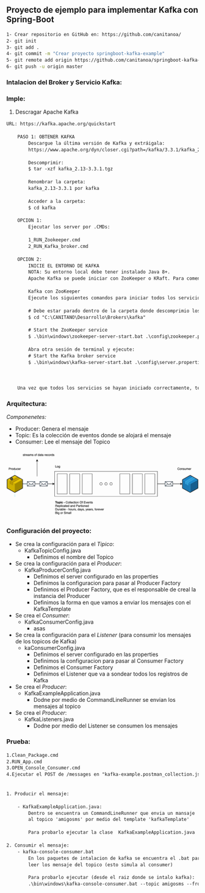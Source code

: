 ## Proyecto de ejemplo para implementar Kafka con Spring-Boot


```bash
1- Crear repositorio en GitHub en: https://github.com/canitanoa/
2- git init 
3- git add . 
4- git commit -m "Crear proyecto springboot-kafka-example" 
5- git remote add origin https://github.com/canitanoa/springboot-kafka-example.git 
6- git push -u origin master 
```



### Intalacion del Broker y Servicio Kafka:

### Imple:
1. Descragar Apache Kafka
```txt
URL: https://kafka.apache.org/quickstart

    PASO 1: OBTENER KAFKA
        Descargue la última versión de Kafka y extráigala:
        https://www.apache.org/dyn/closer.cgi?path=/kafka/3.3.1/kafka_2.13-3.3.1.tgz
        
        Descomprimir:
        $ tar -xzf kafka_2.13-3.3.1.tgz
        
		Renombrar la carpeta:
		kafka_2.13-3.3.1 por kafka
		
        Acceder a la carpeta:
        $ cd kafka
	
	OPCION 1:
		Ejecutar los server por .CMDs:
		
		1_RUN_Zookeeper.cmd
		2_RUN_Kafka_broker.cmd
    
	OPCION 2:
		INICIE EL ENTORNO DE KAFKA
        NOTA: Su entorno local debe tener instalado Java 8+.
        Apache Kafka se puede iniciar con ZooKeeper o KRaft. Para comenzar con cualquiera de las configuraciones, siga una de las secciones a continuación, pero no ambas.
        
        Kafka con ZooKeeper
        Ejecute los siguientes comandos para iniciar todos los servicios en el orden correcto:
        
        # Debe estar parado dentro de la carpeta donde descomprimio los archivos de kafka:
        $ cd "C:\CANITANO\Desarrollo\Brokers\kafka"

        # Start the ZooKeeper service
        $ .\bin\windows\zookeeper-server-start.bat .\config\zookeeper.properties
        
        Abra otra sesión de terminal y ejecute:
        # Start the Kafka broker service
        $ .\bin\windows\kafka-server-start.bat .\config\server.properties
		
	
        
    Una vez que todos los servicios se hayan iniciado correctamente, tendrá un entorno Kafka básico ejecutándose y listo para usar.
```

### Arquitectura:

*Componenetes:*

- Producer: Genera el mensaje
- Topic: Es la colección de eventos donde se alojará el mensaje
- Consumer: Lee el mensaje del Topico


![alt text](https://github.com/canitanoa/springboot-kafka-example/blob/master/imgs/Topic.png?raw=true)

### Configuración del proyecto:

- Se crea la configuración para el *Tipico*: 
  - KafkaTopicConfig.java
	- Definimos el nombre del Topico
- Se crea la configuración para el *Producer*: 
  - KafkaProducerConfig.java
	- Definimos el server configurado en las properties
	- Definimos la configuracion para pasar al Producer Factory
	- Definimos el Producer Factory, que es el responsable de creal la instancia del Producer
	- Definimos la forma en que vamos a enviar los mensajes con el KafkaTemplate
- Se crea el *Consumer*:
  - KafkaConsumerConfig.java
    - asas
- Se crea la configuración para el *Listener* (para consumir los mensajes de los topicos de Kafka)
  - kaConsumerConfig.java
    - Definimos el server configurado en las properties
    - Definimos la configuracion para pasar al Consumer Factory
    - Definimos el Consumer Factory
    - Definimos el Listener que va a sondear todos los registros de Kafka
- Se crea el *Producer*:
  - KafkaExampleApplication.java
    - Dodne por medio de CommandLineRunner se envian los mensajes al topico
- Se crea el *Producer*:
  - KafkaListeners.java
    - Dodne por medio del Listener se consumen los mensajes

### Prueba: 
```txt
1.Clean_Package.cmd
2.RUN_App.cmd
3.OPEN_Console_Consumer.cmd
4.Ejecutar el POST de /messages en "kafka-example.postman_collection.json"


1. Producir el mensaje:

	- KafkaExampleApplication.java:
		Dentro se encuentra un CommandLineRunner que envia un mansaje 
		al topico 'amigosms' por medio del template 'kafkaTemplate'
	
		Para probarlo ejecutar la clase  KafkaExampleApplication.java
	
2. Consumir el mensaje: 
	- kafka-console-consumer.bat
		En los paquetes de intalacion de kafka se encuentra el .bat para 
		leer los mensaje del topico (esto simula al consumer)
		
		Para probarlo ejecutar (desde el raiz donde se intalo kafka): 
		.\bin\windows\kafka-console-consumer.bat --topic amigosms --from-beginning --bootstrap-server localhost:9092
```
  
  
  
  
  
  
  
  
  
  
  
  
  
  
  
  
  
  
  
  
  
  
  
  
  
  